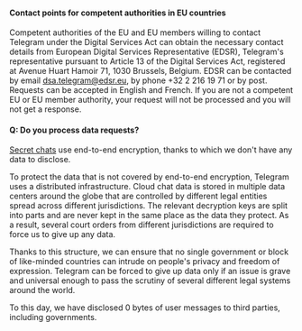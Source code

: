 #### [](#contact-points-for-competent-authorities-in-eu-countries)Contact points for competent authorities in EU countries

Competent authorities of the EU and EU members willing to contact Telegram under the Digital Services Act can obtain the necessary contact details from European Digital Services Representative (EDSR), Telegram's representative pursuant to Article 13 of the Digital Services Act, registered at Avenue Huart Hamoir 71, 1030 Brussels, Belgium. EDSR can be contacted by email dsa.telegram@edsr.eu, by phone +32 2 216 19 71 or by post. Requests can be accepted in English and French. If you are not a competent EU or EU member authority, your request will not be processed and you will not get a response.

#### [](#q-do-you-process-data-requests)Q: Do you process data requests?

[Secret chats](#secret-chats) use end-to-end encryption, thanks to which we don't have any data to disclose.

To protect the data that is not covered by end-to-end encryption, Telegram uses a distributed infrastructure. Cloud chat data is stored in multiple data centers around the globe that are controlled by different legal entities spread across different jurisdictions. The relevant decryption keys are split into parts and are never kept in the same place as the data they protect. As a result, several court orders from different jurisdictions are required to force us to give up any data.

Thanks to this structure, we can ensure that no single government or block of like-minded countries can intrude on people's privacy and freedom of expression. Telegram can be forced to give up data only if an issue is grave and universal enough to pass the scrutiny of several different legal systems around the world.

To this day, we have disclosed 0 bytes of user messages to third parties, including governments.